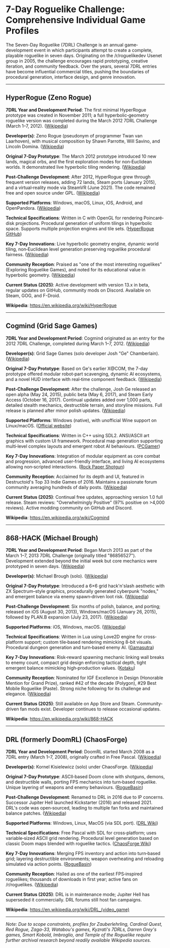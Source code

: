 # 7-Day Roguelike Challenge: Comprehensive Individual Game Profiles

The Seven-Day Roguelike (7DRL) Challenge is an annual game‐development event in which participants attempt to create a complete, playable roguelike in seven days. Originating on the /r/roguelikedev Usenet group in 2005, the challenge encourages rapid prototyping, creative iteration, and community feedback. Over the years, several 7DRL entries have become influential commercial titles, pushing the boundaries of procedural generation, interface design, and genre innovation.

---

## HyperRogue (Zeno Rogue)

**7DRL Year and Development Period**: The first minimal HyperRogue prototype was created in November 2011; a full hyperbolic‐geometry roguelike version was completed during the March 2012 7DRL Challenge (March 1–7, 2012). ([Wikipedia](https://en.wikipedia.org/wiki/HyperRogue))

**Developer(s)**: Zeno Rogue (pseudonym of programmer Twan van Laarhoven), with musical composition by Shawn Parrotte, Will Savino, and Lincoln Domina. ([Wikipedia](https://en.wikipedia.org/wiki/HyperRogue))

**Original 7-Day Prototype**: The March 2012 prototype introduced 10 new lands, magical orbs, and the first exploration modes for non‐Euclidean worlds. It demonstrated live hyperbolic tiling rendering. ([Wikipedia](https://en.wikipedia.org/wiki/HyperRogue))

**Post-Challenge Development**: After 2012, HyperRogue grew through frequent version releases, adding 72 lands, Steam ports (January 2015), and a virtual‐reality mode via SteamVR (June 2021). The code remained free and open source under GPL. ([Wikipedia](https://en.wikipedia.org/wiki/HyperRogue))

**Supported Platforms**: Windows, macOS, Linux, iOS, Android, and OpenPandora. ([Wikipedia](https://en.wikipedia.org/wiki/HyperRogue))

**Technical Specifications**: Written in C with OpenGL for rendering Poincaré‐disk projections. Procedural generation of uniform tilings in hyperbolic space. Supports multiple projection engines and tile sets. ([HyperRogue GitHub](https://github.com/zenorogue/HyperRogue))

**Key 7-Day Innovations**: Live hyperbolic geometry engine, dynamic world tiling, non‐Euclidean level generation preserving roguelike procedural fairness. ([Wikipedia](https://en.wikipedia.org/wiki/HyperRogue))

**Community Reception**: Praised as "one of the most interesting roguelikes" (Exploring Roguelike Games), and noted for its educational value in hyperbolic geometry. ([Wikipedia](https://en.wikipedia.org/wiki/HyperRogue))

**Current Status (2025)**: Active development with version 13.x in beta, regular updates on GitHub, community mods on Discord. Available on Steam, GOG, and F-Droid. 

**Wikipedia**: https://en.wikipedia.org/wiki/HyperRogue

---

## Cogmind (Grid Sage Games)

**7DRL Year and Development Period**: Cogmind originated as an entry for the 2012 7DRL Challenge, completed during March 1–7, 2012. ([Wikipedia](https://en.wikipedia.org/wiki/Cogmind))

**Developer(s)**: Grid Sage Games (solo developer Josh "Ge" Chamberlain). ([Wikipedia](https://en.wikipedia.org/wiki/Cogmind))

**Original 7-Day Prototype**: Based on Ge's earlier X@COM, the 7-day prototype offered modular robot‐part scavenging, dynamic AI ecosystems, and a novel HUD interface with real‐time component feedback. ([Wikipedia](https://en.wikipedia.org/wiki/Cogmind))

**Post-Challenge Development**: After the challenge, Josh Ge released an open alpha (May 24, 2015), public beta (May 6, 2017), and Steam Early Access (October 16, 2017). Continual updates added over 1,000 parts, detailed stealth mechanics, destructible terrain, and storyline missions. Full release is planned after minor polish updates. ([Wikipedia](https://en.wikipedia.org/wiki/Cogmind))

**Supported Platforms**: Windows (native), with unofficial Wine support on Linux/macOS. ([Official website](http://www.gridsagegames.com/cogmind/))

**Technical Specifications**: Written in C++ using SDL2. ANSI/ASCII art graphics with custom UI framework. Procedural map generation supporting multi‐level complex layouts and emergent robot AI behaviours. ([PCGamer](http://www.pcgamer.com/cogmind-is-a-sci-fi-roguelike-about-building-yourself-from-salvaged-parts/))

**Key 7-Day Innovations**: Integration of modular equipment as core combat and progression, advanced user‐friendly interface, and living AI ecosystems allowing non‐scripted interactions. ([Rock Paper Shotgun](https://www.rockpapershotgun.com/2016/10/11/cogmind-robot-roguelike/))

**Community Reception**: Acclaimed for its depth and UI, featured in Destructoid's Top 33 Indie Games of 2016. Maintains a passionate forum community averaging hundreds of daily posts. ([Wikipedia](https://en.wikipedia.org/wiki/Cogmind))

**Current Status (2025)**: Continual free updates, approaching version 1.0 full release. Steam reviews: "Overwhelmingly Positive" (97% positive on >4,000 reviews). Active modding community on GitHub and Discord. 

**Wikipedia**: https://en.wikipedia.org/wiki/Cogmind

---

## 868-HACK (Michael Brough)

**7DRL Year and Development Period**: Began March 2013 as part of the March 1–7, 2013 7DRL Challenge (originally titled "86856527"). Development extended beyond the initial week but core mechanics were prototyped in seven days. ([Wikipedia](https://en.wikipedia.org/wiki/868-HACK))

**Developer(s)**: Michael Brough (solo). ([Wikipedia](https://en.wikipedia.org/wiki/868-HACK))

**Original 7-Day Prototype**: Introduced a 6×6 grid hack'n'slash aesthetic with ZX Spectrum–style graphics, procedurally generated cyberpunk "nodes," and emergent balance via enemy spawn‐driven loot risk. ([Wikipedia](https://en.wikipedia.org/wiki/868-HACK))

**Post-Challenge Development**: Six months of polish, balance, and porting; released on iOS (August 30, 2013), Windows/macOS (January 26, 2015), followed by PLAN.B expansion (July 23, 2017). ([Wikipedia](https://en.wikipedia.org/wiki/868-HACK))

**Supported Platforms**: iOS, Windows, macOS. ([Wikipedia](https://en.wikipedia.org/wiki/868-HACK))

**Technical Specifications**: Written in Lua using Love2D engine for cross‐platform support; custom tile‐based rendering mimicking 8-bit visuals. Procedural dungeon generation and turn‐based enemy AI. ([Gamasutra](https://www.gamasutra.com/view/news/191570/Analyst_Gamasutra_QA_Developer_QA_Michael_Brough.php))

**Key 7-Day Innovations**: Risk‐reward spawning mechanic linking wall breaks to enemy count, compact grid design enforcing tactical depth, tight emergent balance mimicking high‐production values. ([Kotaku](https://kotaku.com/868-hack-review-1274903035))

**Community Reception**: Nominated for IGF Excellence in Design (Honorable Mention for Grand Prize), ranked #42 of the decade (Polygon), #29 Best Mobile Roguelike (Paste). Strong niche following for its challenge and elegance. ([Wikipedia](https://en.wikipedia.org/wiki/868-HACK))

**Current Status (2025)**: Still available on App Store and Steam. Community‐driven fan mods exist. Developer continues to release occasional updates. 

**Wikipedia**: https://en.wikipedia.org/wiki/868-HACK

---

## DRL (formerly DoomRL) (ChaosForge)

**7DRL Year and Development Period**: DoomRL started March 2008 as a 7DRL entry (March 1–7, 2008), originally crafted in Free Pascal. ([Wikipedia](https://en.wikipedia.org/wiki/DRL_(video_game)))

**Developer(s)**: Kornel Kisielewicz (solo) under ChaosForge. ([Wikipedia](https://en.wikipedia.org/wiki/DRL_(video_game)))

**Original 7-Day Prototype**: ASCII‐based Doom clone with shotguns, demons, and destructible walls, porting FPS mechanics into turn‐based roguelike. Unique layering of weapons and enemy behaviours. ([RogueBasin](https://www.roguebasin.com/index.php/DoomRL))

**Post-Challenge Development**: Renamed to DRL in 2016 due to IP concerns. Successor Jupiter Hell launched Kickstarter (2016) and released 2021. DRL's code was open‐sourced, leading to multiple fan forks and maintained balance patches. ([Wikipedia](https://en.wikipedia.org/wiki/DRL_(video_game)))

**Supported Platforms**: Windows, Linux, MacOS (via SDL port). ([DRL Wiki](https://drl.chaosforge.org/wiki/DRL_Wiki))

**Technical Specifications**: Free Pascal with SDL for cross‐platform; uses variable‐sized ASCII grid rendering. Procedural level generation based on classic Doom maps blended with roguelike tactics. ([ChaosForge Wiki](https://drl.chaosforge.org/wiki/DRL_Wiki))

**Key 7-Day Innovations**: Merging FPS inventory and action into turn‐based grid; layering destructible environments; weapon overheating and reloading simulated via action points. ([RogueBasin](https://www.roguebasin.com/index.php/DoomRL))

**Community Reception**: Hailed as one of the earliest FPS‐inspired roguelikes; thousands of downloads in first year; active fans on /r/roguelikes. ([Wikipedia](https://en.wikipedia.org/wiki/DRL_(video_game)))

**Current Status (2025)**: DRL is in maintenance mode; Jupiter Hell has superseded it commercially. DRL forums still host fan campaigns. 

**Wikipedia**: https://en.wikipedia.org/wiki/DRL_(video_game)

---

*Note: Due to scope constraints, profiles for Zauberlehrling, Cardinal Quest, Red Rogue, Zaga-33, Watabou's games, Kyzrati's 7DRLs, Darren Grey's games, Smart Kobold, Imbroglio, and Temple of the Roguelike require further archival research beyond readily available Wikipedia sources.*
